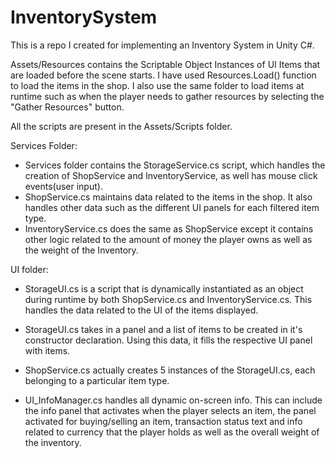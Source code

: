 # InventorySystem
This is a repo I created for implementing an Inventory System in Unity C#.

Assets/Resources contains the Scriptable Object Instances of UI Items that are loaded before the scene starts. I have used Resources.Load() function to load the items in the shop. I also use the same folder to load items at runtime such as when the player needs to gather resources by selecting the "Gather Resources" button.

All the scripts are present in the Assets/Scripts folder.

Services Folder:
- Services folder contains the StorageService.cs script, which handles the creation of ShopService and InventoryService, as well has mouse click events(user input).
- ShopService.cs maintains data related to the items in the shop. It also handles other data such as the different UI panels for each filtered item type.
- InventoryService.cs does the same as ShopService except it contains other logic related to the amount of money the player owns as well as the weight of the Inventory.

UI folder:
- StorageUI.cs is a script that is dynamically instantiated as an object during runtime by both ShopService.cs and InventoryService.cs. This handles the data related to the UI of the items displayed.
- StorageUI.cs takes in a panel and a list of items to be created in it's constructor declaration. Using this data, it fills the respective UI panel with items.
- ShopService.cs actually creates 5 instances of the StorageUI.cs, each belonging to a particular item type.

- UI_InfoManager.cs handles all dynamic on-screen info. This can include the info panel that activates when the player selects an item, the panel activated for buying/selling an item, transaction status text and info related to currency that the player holds as well as the overall weight of the inventory. 
